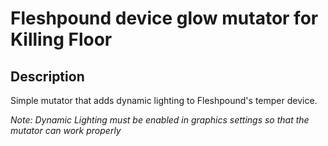 # Fleshpound device glow mutator for Killing Floor
## Description
Simple mutator that adds dynamic lighting to Fleshpound's temper device.

*Note: Dynamic Lighting must be enabled in graphics settings so that the mutator can work properly* 
